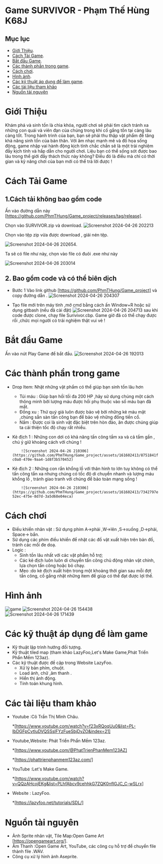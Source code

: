 # Game SURVIVOR - Phạm Thế Hùng K68J
## Mục lục
* [Giới Thiệu](#giới-thiệu).
* [Cách Tải Game](#cách-tải-game).
* [Bắt đầu Game](#bắt-đầu-game).
* [Các thành phần trong game](#các-thành-phần-trong-game).
* [Cách chơi](#cách-chơi).
* [Hình ảnh](#hình-ảnh).
* [Các kỹ thuật áp dụng để làm game](#các-kỹ-thuật-áp-dụng-để-làm-game).
* [Các tài liệu tham khảo](#các-tài-liệu-tham-khảo)
* [Nguồn tài nguyên](#nguồn-tài-nguyên)

  

# Giới Thiệu

Khám phá và sinh tồn là chìa khóa, người chơi sẽ phải tìm cách tránh xa những con quái và viên đạn của chúng trong khi cố gắng tồn tại càng lâu càng tốt. Trong hành trình của bạn, bạn sẽ phải thu thập vật phẩm để tăng khả năng sinh tồn của bản thân.
Với âm nhạc mạnh mẽ và đồ họa sống động, game nhập vai hành động kịch tính chắc chắn sẽ là một trải nghiệm đầy kịch tính và hấp dẫn cho người chơi. Liệu bạn có thể sống sót được bao lâu trong thế giới đầy thách thức này không? Điều đó là điều mà chỉ có thời gian và kỹ năng chơi của bạn mới có thể trả lời được !

# Cách Tải Game
## 1.Cách tải không bao gồm code
Ấn vào đường dẫn này [https://github.com/PhmTHung/Game_project/releases/tag/release].

Chọn vào SURVIVOR.zip và download.
![Screenshot 2024-04-26 202213](https://github.com/PhmTHung/Game_project/assets/161602413/e63e7b00-2641-40aa-a2f6-7cdf995567b5)

Chọn vào tệp zip vừa được download , giải nén tệp.

![Screenshot 2024-04-26 202654](https://github.com/PhmTHung/Game_project/assets/161602413/aa899a41-eb27-47ce-9526-9b8eb83dd065).

Ta sẽ có file như này, chọn vào file có đuôi .exe như này

![Screenshot 2024-04-26 203014](https://github.com/PhmTHung/Game_project/assets/161602413/28d25e9f-c2a2-4073-b6fc-d644a1288070)
## 2. Bao gồm code và có thể biên dịch
* Bước 1 Vào link github [https://github.com/PhmTHung/Game_project] và copy đường dẫn .
![Screenshot 2024-04-26 204307](https://github.com/PhmTHung/Game_project/assets/161602413/fcdb3c27-379a-404f-8b1f-9c3815b63ded)

* Tạo file mới trên máy tính ,mở cmd bằng cách ấn Window+R hoặc sử dụng gitbash (nếu đã cài đặt)
![Screenshot 2024-04-26 204713](https://github.com/PhmTHung/Game_project/assets/161602413/29cceb3a-908b-4588-8786-ba3cabb25a4b)
sau khi code được clone, chạy file Surivivor.cbp.
Game giờ đã có thể chạy được rồi ,chức mọi người có trải nghiệm thật vui vẻ !

# Bắt đầu Game

Ấn vào nút Play Game để bắt đầu.
![Screenshot 2024-04-26 192013](https://github.com/PhmTHung/Game_project/assets/161602413/ec35831c-bf5f-4211-80c5-b3454ab7a89f)

# Các thành phần trong game
* Drop Item: Nhặt những vật phẩm có thể giúp bạn sinh tồn lâu hơn
   * Túi máu : Giúp bạn hồi tối đa 200 HP ,hãy sử dụng chúng một cách thông minh bởi lượng máu
               được hồi phụ thuộc vào số máu bạn đã mất.
   * Đồng xu : Thứ quý giá luôn được bảo vệ bởi những kẻ máu mặt ,chúng sẵn sàn tấn công bạn để
               bảo vệ những đồng tiền cổ.
   * Nấm     : Được coi là sinh vật đặc biệt trên hòn đảo, ăn được chúng giúp ta cải thiện tốc
               độ chạy rất nhiều.
* Kẻ địch 1 : Những con dơi có khả năng tấn công tầm xa và cả tầm gần , chú ý giữ khoảng cách với chúng !

          ![Screenshot 2024-04-26 210306](https://github.com/PhmTHung/Game_project/assets/161602413/8751841f-c0a8-470e-9aa4-1d8f3b570452)

* Kẻ địch 2 : Những con rắn khổng lồ với thân hình to lớn tuy không có thể tấn công tần xa nhưng chúng có tốc độ di chuyển nhanh và lượng máu khổng lồ , tránh giao tranh với chúng để bảo toàn mạng sống !

          ![Screenshot 2024-04-26 210306](https://github.com/PhmTHung/Game_project/assets/161602413/7342797e-52ec-475e-8d7d-3a5d68e04eca)

# Cách chơi
* Điều khiển nhân vật : Sử dụng phím A->phải ,W->lên ,S->xuống ,D->phải, Space-> bắn.
* Sử dụng các phím điều khiển để nhặt các đồ vật xuất hiện trên bản đồ, tránh các mối đe doạ.
* Logic :
  * Sinh tồn lâu nhất với các vật phẩm hỗ trợ;
  * Các kẻ địch luôn luôn di chuyển tấn công chủ động nhân vật chính, lựa chọn tấn công hoặc
  bỏ chạy.
  * Mẹo :do kẻ địch xuất hiện trong một khoảng thời gian sau mỗi đợt tấn công, cố gắng nhặt những item để giúp có thể đạt được lợi thế.
# Hình ảnh
![game](https://github.com/PhmTHung/Game_project/assets/161602413/ea208a78-b2ea-4211-afb6-6bf7c80a49f9)
![Screenshot 2024-04-26 154438](https://github.com/PhmTHung/Game_project/assets/161602413/9bcfb475-0d4c-4bf3-9156-2a9e197c5427)
![Screenshot 2024-04-26 171439](https://github.com/PhmTHung/Game_project/assets/161602413/20e06c58-4efa-47bd-8c40-8a2ccc2c6bcf)

# Các kỹ thuật áp dụng để làm game
* Kỹ thuật lập trình hướng đối tượng.
* Kỹ thuật tiled map (tham khảo LazyFoo,Let's Make Game,Phát Triển Phẩn Mềm 123az).
* Các kỹ thuật được đề cập trong Website LazyFoo.
  * Xử lý bàn phím, chuột.
  * Load ảnh, chữ ,âm thanh .
  * Hiển thị ảnh động.
  * Tính toán khung hình.
# Các tài liệu tham khảo
* Youtube :Cô Trần Thị Minh Châu.

   *[https://www.youtube.com/watch?v=f23xRQoqUu0&list=PL-IbDGFpCvtluDVQSSslFYzFueSbjDvZO&index=21]
  
* Youtube,Website: Phát Triển Phẩn Mềm 123az.

   *[https://www.youtube.com/@PhatTrienPhanMem123AZ]
  
   *[https://phattrienphanmem123az.com/]
  
* YouTube :Let's Make Game.
  
   *[https://www.youtube.com/watch?v=QQzAHcojEKg&list=PLhfAbcv9cehhkG7ZQK0nfIGJC_C-wSLrx]

* Website : LazyFoo.

   *[https://lazyfoo.net/tutorials/SDL/]

# Nguồn tài nguyên
* Ảnh Sprite nhân vật, Tile Map:Open Game Art [https://opengameart.org/].
* Âm Thanh :Open Game Art, YouTube, các công cụ hỗ trợ để chuyển file thành file .WAV.
* Công cụ xử lý hình ảnh Aseprite.



